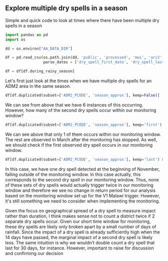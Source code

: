 ## Explore multiple dry spells in a season

Simple and quick code to look at times where there have been multiple dry spells in a season

```python
import pandas as pd
import os

dd = os.environ["AA_DATA_DIR"]

df = pd.read_csv(os.path.join(dd, 'public', 'processed', 'mwi', 'arc2', 'mwi_arc2_dry_spells_2000_2020.csv'),
                 parse_dates = ['dry_spell_first_date', 'dry_spell_last_date'])

df = df[df.during_rainy_season]
```

Let's first just look at the times when we have multiple dry spells for an ADM2 area in the same season.

```python
df[df.duplicated(subset=['ADM2_PCODE', 'season_approx'], keep=False)]
```

We can see from above that we have 6 instances of this occurring. However, how many of the second dry spells occur within our monitoring window?

```python
df[df.duplicated(subset=['ADM2_PCODE', 'season_approx'], keep='first') & (df.dry_spell_first_date.dt.month <= 2) & (df.dry_spell_first_date.dt.day <= 22)]
```

We can see above that only 1 of them occurs within our monitoring window. The rest are observed in March after the monitoring has stopped. As well, we should check if the first observed dry spell occurs in our monitoring window.

```python
df[df.duplicated(subset=['ADM2_PCODE', 'season_approx'], keep='last') & (df.dry_spell_last_date.dt.month >= 11)]
```

In this case, we have one dry spell detected at the beginning of November, falling outside of the monitoring window. In this case actually, this corresponds to the second dry spell in our monitoring window. Thus, none of these sets of dry spells would actually trigger twice in our monitoring window and therefore we see no change in return period for our analysis based on the monitoring window set up for the V1 Malawi trigger. However, it's still something we need to consider when implementing the monitoring.

Given the focus on geographical spread of a dry spell to measure impact rather than duration, I think makes sense not to count a district twice if 2 separate dry spells occur. Given our short time window for monitoring, these dry spells are likely only broken apart by a small number of days of rainfall. Since the impact of a dry spell is already sufficiently high when the 14 days have passed, the marginal impact of a second dry spell is likely less. The same intuition is why we wouldn’t double count a dry spell that last for 30 days, for instance. However, important to raise for discussion and confirming our decision
